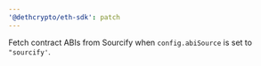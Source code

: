 ```yaml
---
'@dethcrypto/eth-sdk': patch
---
```


Fetch contract ABIs from Sourcify when `config.abiSource` is set to `"sourcify'`.
